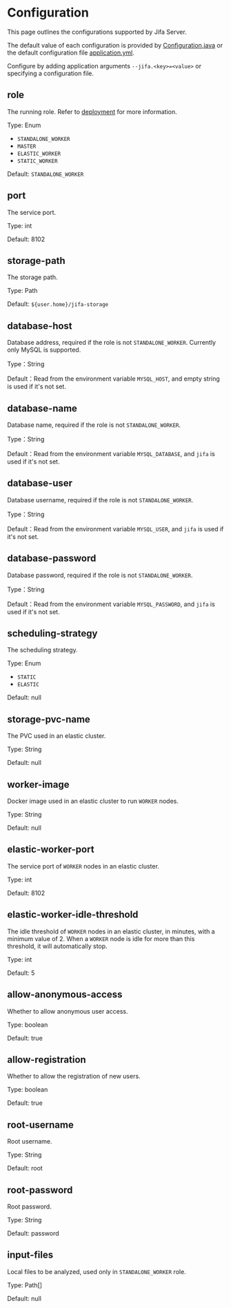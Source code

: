 # Configuration

This page outlines the configurations supported by Jifa Server.

The default value of each configuration is provided
by [Configuration.java](https://github.com/eclipse/jifa/blob/main/server/src/main/java/org/eclipse/jifa/server/Configuration.java)
or the default configuration
file [application.yml](https://github.com/eclipse/jifa/blob/main/server/src/main/resources/application.yml).

Configure by adding application arguments `--jifa.<key>=<value>` or specifying a configuration file.

## role

The running role. Refer to [deployment](./deployment) for more information.

Type: Enum

- `STANDALONE_WORKER`
- `MASTER`
- `ELASTIC_WORKER`
- `STATIC_WORKER`

Default: `STANDALONE_WORKER`

## port

The service port.

Type: int

Default: 8102

## storage-path

The storage path.

Type: Path

Default: `${user.home}/jifa-storage`

## database-host

Database address, required if the role is not `STANDALONE_WORKER`. Currently only MySQL is supported.

Type：String

Default：Read from the environment variable `MYSQL_HOST`, and empty string is used if it's not set.

## database-name

Database name, required if the role is not `STANDALONE_WORKER`.

Type：String

Default：Read from the environment variable `MYSQL_DATABASE`, and `jifa` is used if it's not set.

## database-user

Database username, required if the role is not `STANDALONE_WORKER`.

Type：String

Default：Read from the environment variable `MYSQL_USER`, and `jifa` is used if it's not set.

## database-password

Database password, required if the role is not `STANDALONE_WORKER`.

Type：String

Default：Read from the environment variable `MYSQL_PASSWORD`, and `jifa` is used if it's not set.

## scheduling-strategy

The scheduling strategy. 

Type: Enum

- `STATIC`
- `ELASTIC`
 
Default: null

## storage-pvc-name

The PVC used in an elastic cluster.

Type: String

Default: null

## worker-image

Docker image used in an elastic cluster to run `WORKER` nodes.

Type: String

Default: null

## elastic-worker-port

The service port of `WORKER` nodes in an elastic cluster.

Type: int

Default: 8102

## elastic-worker-idle-threshold

The idle threshold of `WORKER` nodes in an elastic cluster, in minutes, with a minimum value of 2. When a `WORKER` node is idle for more than this threshold, it will automatically stop.

Type: int 

Default: 5

## allow-anonymous-access

Whether to allow anonymous user access.

Type: boolean

Default: true

## allow-registration

Whether to allow the registration of new users.

Type: boolean

Default: true

## root-username

Root username.

Type: String

Default: root

## root-password

Root password.

Type: String

Default: password

## input-files

Local files to be analyzed, used only in `STANDALONE_WORKER` role.

Type: Path[]

Default: null